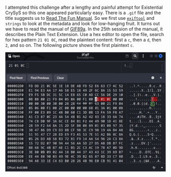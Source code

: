 I attempted this challenge after a lengthy and painful attempt for Existential CrySyS so this one appeared particularly easy. There is a `.gif` file and the title suggests us to [Read The Fun Manual](https://en.wikipedia.org/wiki/RTFM). So we first use [`exiftool`](https://exiftool.org/) and `strings` to look at the metadata and look for low-hanging fruit. It turns out we have to read the manual of [GIF89a](https://www.w3.org/Graphics/GIF/spec-gif89a.txt). In the 25th session of the manual, it describes the Plain Text Extension. Use a hex editor to open the file, search for hex pattern `21 01 0C`, read the plaintext content: first a `c`, then a `d`, then `2`, and so on. The following picture shows the first plaintext `c`. 

![rtfm](rtfm.png)


